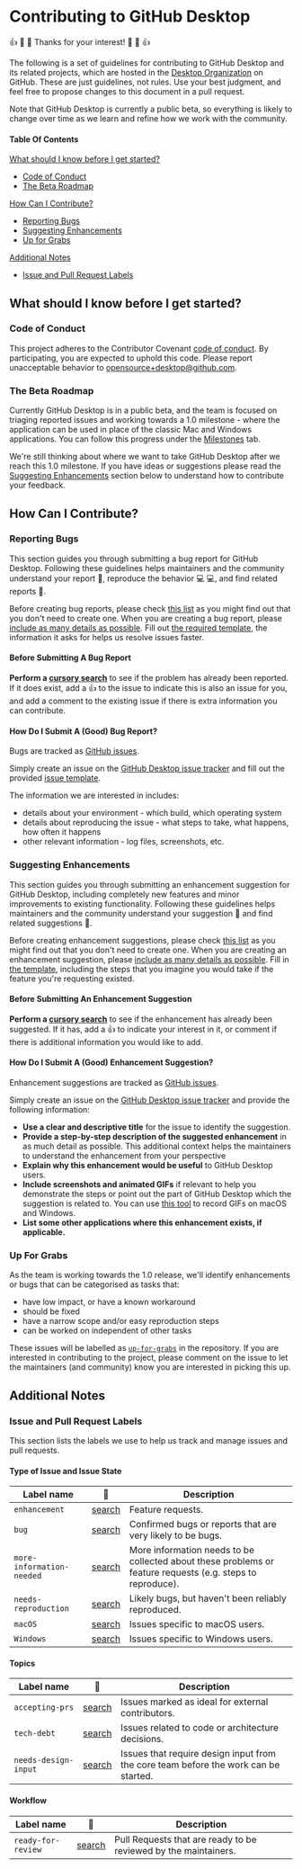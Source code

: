 # Contributing to GitHub Desktop

:+1: :tada: :sparkling_heart: Thanks for your interest! :sparkling_heart: :tada: :+1:

The following is a set of guidelines for contributing to GitHub Desktop and its
related projects, which are hosted in the [Desktop Organization](https://github.com/desktop)
on GitHub. These are just guidelines, not rules. Use your best judgment, and
feel free to propose changes to this document in a pull request.

Note that GitHub Desktop is currently a public beta, so everything is likely to
change over time as we learn and refine how we work with the community.

#### Table Of Contents

[What should I know before I get started?](#what-should-i-know-before-i-get-started)
  * [Code of Conduct](#code-of-conduct)
  * [The Beta Roadmap](#the-beta-roadmap)

[How Can I Contribute?](#how-can-i-contribute)
  * [Reporting Bugs](#reporting-bugs)
  * [Suggesting Enhancements](#suggesting-enhancements)
  * [Up for Grabs](#up-for-grabs)

[Additional Notes](#additional-notes)
  * [Issue and Pull Request Labels](#issue-and-pull-request-labels)

## What should I know before I get started?

### Code of Conduct

This project adheres to the Contributor Covenant [code of conduct](CODE_OF_CONDUCT.md).
By participating, you are expected to uphold this code.
Please report unacceptable behavior to [opensource+desktop@github.com](mailto:opensource+desktop@github.com).

### The Beta Roadmap

Currently GitHub Desktop is in a public beta, and the team is focused on
triaging reported issues and working towards a 1.0 milestone - where the
application can be used in place of the classic Mac and Windows applications.
You can follow this progress under the [Milestones](https://github.com/desktop/desktop/milestones)
tab.

We're still thinking about where we want to take GitHub Desktop after we reach
this 1.0 milestone. If you have ideas or suggestions please read the [Suggesting Enhancements](#suggesting-enhancements)
section below to understand how to contribute your feedback.

## How Can I Contribute?

### Reporting Bugs

This section guides you through submitting a bug report for GitHub Desktop.
Following these guidelines helps maintainers and the community understand your
report :pencil:, reproduce the behavior :computer: :computer:, and find related
reports :mag_right:.

Before creating bug reports, please check [this list](#before-submitting-a-bug-report)
as you might find out that you don't need to create one. When you are creating
a bug report, please [include as many details as possible](#how-do-i-submit-a-good-bug-report).
Fill out [the required template](../../.github/ISSUE_TEMPLATE.md), the information
it asks for helps us resolve issues faster.

#### Before Submitting A Bug Report

**Perform a [cursory search](https://github.com/desktop/desktop/labels/bug)**
to see if the problem has already been reported. If it does exist, add a
:thumbsup: to the issue to indicate this is also an issue for you, and add a
comment to the existing issue if there is extra information you can contribute.

#### How Do I Submit A (Good) Bug Report?

Bugs are tracked as [GitHub issues](https://guides.github.com/features/issues/).

Simply create an issue on the [GitHub Desktop issue tracker](https://github.com/desktop/desktop/issues)
and fill out the provided [issue template](../../.github/ISSUE_TEMPLATE.md).

The information we are interested in includes:

 - details about your environment - which build, which operating system
 - details about reproducing the issue - what steps to take, what happens, how
   often it happens
 - other relevant information - log files, screenshots, etc.

### Suggesting Enhancements

This section guides you through submitting an enhancement suggestion for
GitHub Desktop, including completely new features and minor improvements to
existing functionality. Following these guidelines helps maintainers and the
community understand your suggestion :pencil: and find related suggestions
:mag_right:.

Before creating enhancement suggestions, please check [this list](#before-submitting-an-enhancement-suggestion)
as you might find out that you don't need to create one. When you are creating
an enhancement suggestion, please [include as many details as possible](#how-do-i-submit-a-good-enhancement-suggestion).
Fill in [the template](../../.github/ISSUE_TEMPLATE.md), including the steps
that you imagine you would take if the feature you're requesting existed.

#### Before Submitting An Enhancement Suggestion

**Perform a [cursory search](https://github.com/desktop/desktop/labels/enhancement)**
to see if the enhancement has already been suggested. If it has, add a
:thumbsup: to indicate your interest in it, or comment if there is additional
information you would like to add.

#### How Do I Submit A (Good) Enhancement Suggestion?

Enhancement suggestions are tracked as [GitHub issues](https://guides.github.com/features/issues/).

Simply create an issue on the [GitHub Desktop issue tracker](https://github.com/desktop/desktop/issues)
and provide the following information:

* **Use a clear and descriptive title** for the issue to identify the
  suggestion.
* **Provide a step-by-step description of the suggested enhancement** in as
  much detail as possible. This additional context helps the maintainers to
  understand the enhancement from your perspective
* **Explain why this enhancement would be useful** to GitHub Desktop users.
* **Include screenshots and animated GIFs** if relevant to help you demonstrate
  the steps or point out the part of GitHub Desktop which the suggestion is
  related to. You can use [this tool](http://www.cockos.com/licecap/) to record
  GIFs on macOS and Windows.
* **List some other applications where this enhancement exists, if applicable.**

### Up For Grabs

As the team is working towards the 1.0 release, we'll identify enhancements or
bugs that can be categorised as tasks that:

 - have low impact, or have a known workaround
 - should be fixed
 - have a narrow scope and/or easy reproduction steps
 - can be worked on independent of other tasks

These issues will be labelled as [`up-for-grabs`](https://github.com/desktop/desktop/labels/up-for-grabs)
in the repository. If you are interested in contributing to the project, please
comment on the issue to let the maintainers (and community) know you are
interested in picking this up.

## Additional Notes

### Issue and Pull Request Labels

This section lists the labels we use to help us track and manage issues and
pull requests.

#### Type of Issue and Issue State

| Label name | :mag_right: | Description |
| --- | --- | --- |
| `enhancement` | [search](https://github.com/desktop/desktop/labels/enhancement) | Feature requests. |
| `bug` | [search](https://github.com/desktop/desktop/labels/bug)  | Confirmed bugs or reports that are very likely to be bugs. |
| `more-information-needed` | [search](https://github.com/desktop/desktop/labels/more-information-needed) | More information needs to be collected about these problems or feature requests (e.g. steps to reproduce). |
| `needs-reproduction` | [search](https://github.com/desktop/desktop/labels/needs-reproduction)  | Likely bugs, but haven't been reliably reproduced. |
| `macOS` | [search](https://github.com/desktop/desktop/labels/macOS)  | Issues specific to macOS users. |
| `Windows` | [search](https://github.com/desktop/desktop/labels/Windows)  | Issues specific to Windows users. |

#### Topics

| Label name | :mag_right: | Description |
| --- | --- | --- |
| `accepting-prs` | [search](https://github.com/desktop/desktop/labels/accepting-prs)  | Issues marked as ideal for external contributors. |
| `tech-debt` | [search](https://github.com/desktop/desktop/labels/tech-debt) | Issues related to code or architecture decisions. |
| `needs-design-input` | [search](https://github.com/desktop/desktop/labels/needs-design-input)  | Issues that require design input from the core team before the work can be started. |

#### Workflow

| Label name | :mag_right: | Description |
| --- | --- | --- |
| `ready-for-review` | [search](https://github.com/desktop/desktop/labels/ready-for-review)  | Pull Requests that are ready to be reviewed by the maintainers. |
